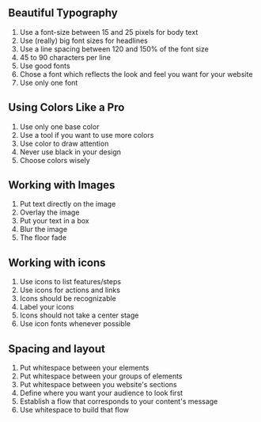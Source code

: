 ## Beautiful Typography

1. Use a font-size between 15 and 25 pixels for body text
2. Use (really) big font sizes for headlines
3. Use a line spacing between 120 and 150% of the font size
4. 45 to 90 characters per line
5. Use good fonts
6. Chose a font which reflects the look and feel you want for your website
7. Use only one font

## Using Colors Like a Pro

1. Use only one base color
2. Use a tool if you want to use more colors
3. Use color to draw attention
4. Never use black in your design
5. Choose colors wisely

## Working with Images

1. Put text directly on the image
2. Overlay the image
3. Put your text in a box
4. Blur the image
5. The floor fade

## Working with icons

1. Use icons to list features/steps
2. Use icons for actions and links
3. Icons should be recognizable
4. Label your icons
5. Icons should not take a center stage
6. Use icon fonts whenever possible

## Spacing and layout

1. Put whitespace between your elements
2. Put whitespace between your groups of elements
3. Put whitespace between you website's sections
4. Define where you want your audience to look first
5. Establish a flow that corresponds to your content's message
6. Use whitespace to build that flow